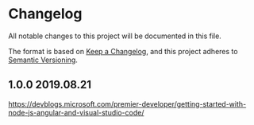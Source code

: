 # Changelog

All notable changes to this project will be documented in this file.

The format is based on [Keep a Changelog](https://keepachangelog.com/en/1.0.0/),
and this project adheres to [Semantic Versioning](https://semver.org/spec/v2.0.0.html).

## 1.0.0 2019.08.21

https://devblogs.microsoft.com/premier-developer/getting-started-with-node-js-angular-and-visual-studio-code/